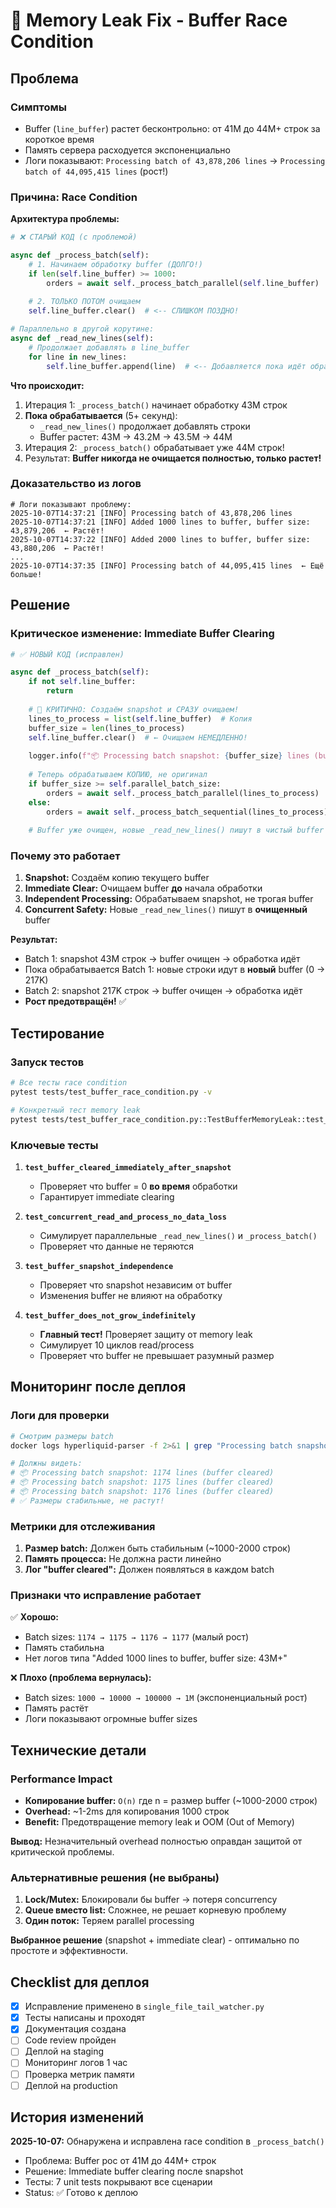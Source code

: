 # 🐛 Memory Leak Fix - Buffer Race Condition

## Проблема

### Симптомы
- Buffer (`line_buffer`) растет бесконтрольно: от 41M до 44M+ строк за короткое время
- Память сервера расходуется экспоненциально
- Логи показывают: `Processing batch of 43,878,206 lines` → `Processing batch of 44,095,415 lines` (рост!)

### Причина: Race Condition

**Архитектура проблемы:**

```python
# ❌ СТАРЫЙ КОД (с проблемой)

async def _process_batch(self):
    # 1. Начинаем обработку buffer (ДОЛГО!)
    if len(self.line_buffer) >= 1000:
        orders = await self._process_batch_parallel(self.line_buffer)  # 5+ секунд
        
    # 2. ТОЛЬКО ПОТОМ очищаем
    self.line_buffer.clear()  # <-- СЛИШКОМ ПОЗДНО!

# Параллельно в другой корутине:
async def _read_new_lines(self):
    # Продолжает добавлять в line_buffer
    for line in new_lines:
        self.line_buffer.append(line)  # <-- Добавляется пока идёт обработка!
```

**Что происходит:**
1. Итерация 1: `_process_batch()` начинает обработку 43M строк
2. **Пока обрабатывается** (5+ секунд):
   - `_read_new_lines()` продолжает добавлять строки
   - Buffer растет: 43M → 43.2M → 43.5M → 44M
3. Итерация 2: `_process_batch()` обрабатывает уже 44M строк!
4. Результат: **Buffer никогда не очищается полностью, только растет!**

### Доказательство из логов

```
# Логи показывают проблему:
2025-10-07T14:37:21 [INFO] Processing batch of 43,878,206 lines
2025-10-07T14:37:21 [INFO] Added 1000 lines to buffer, buffer size: 43,879,206  ← Растёт!
2025-10-07T14:37:22 [INFO] Added 2000 lines to buffer, buffer size: 43,880,206  ← Растёт!
...
2025-10-07T14:37:35 [INFO] Processing batch of 44,095,415 lines  ← Ещё больше!
```

## Решение

### Критическое изменение: Immediate Buffer Clearing

```python
# ✅ НОВЫЙ КОД (исправлен)

async def _process_batch(self):
    if not self.line_buffer:
        return
    
    # 🔑 КРИТИЧНО: Создаём snapshot и СРАЗУ очищаем!
    lines_to_process = list(self.line_buffer)  # Копия
    buffer_size = len(lines_to_process)
    self.line_buffer.clear()  # ← Очищаем НЕМЕДЛЕННО!
    
    logger.info(f"📦 Processing batch snapshot: {buffer_size} lines (buffer cleared)")
    
    # Теперь обрабатываем КОПИЮ, не оригинал
    if buffer_size >= self.parallel_batch_size:
        orders = await self._process_batch_parallel(lines_to_process)
    else:
        orders = await self._process_batch_sequential(lines_to_process)
    
    # Buffer уже очищен, новые _read_new_lines() пишут в чистый buffer
```

### Почему это работает

1. **Snapshot:** Создаём копию текущего buffer
2. **Immediate Clear:** Очищаем buffer **до** начала обработки
3. **Independent Processing:** Обрабатываем snapshot, не трогая buffer
4. **Concurrent Safety:** Новые `_read_new_lines()` пишут в **очищенный** buffer

**Результат:**
- Batch 1: snapshot 43M строк → buffer очищен → обработка идёт
- Пока обрабатывается Batch 1: новые строки идут в **новый** buffer (0 → 217K)
- Batch 2: snapshot 217K строк → buffer очищен → обработка идёт
- **Рост предотвращён!** ✅

## Тестирование

### Запуск тестов

```bash
# Все тесты race condition
pytest tests/test_buffer_race_condition.py -v

# Конкретный тест memory leak
pytest tests/test_buffer_race_condition.py::TestBufferMemoryLeak::test_buffer_does_not_grow_indefinitely -v
```

### Ключевые тесты

1. **`test_buffer_cleared_immediately_after_snapshot`**
   - Проверяет что buffer = 0 **во время** обработки
   - Гарантирует immediate clearing

2. **`test_concurrent_read_and_process_no_data_loss`**
   - Симулирует параллельные `_read_new_lines()` и `_process_batch()`
   - Проверяет что данные не теряются

3. **`test_buffer_snapshot_independence`**
   - Проверяет что snapshot независим от buffer
   - Изменения buffer не влияют на обработку

4. **`test_buffer_does_not_grow_indefinitely`**
   - **Главный тест!** Проверяет защиту от memory leak
   - Симулирует 10 циклов read/process
   - Проверяет что buffer не превышает разумный размер

## Мониторинг после деплоя

### Логи для проверки

```bash
# Смотрим размеры batch
docker logs hyperliquid-parser -f 2>&1 | grep "Processing batch snapshot"

# Должны видеть:
# 📦 Processing batch snapshot: 1174 lines (buffer cleared)
# 📦 Processing batch snapshot: 1175 lines (buffer cleared)
# 📦 Processing batch snapshot: 1176 lines (buffer cleared)
# ✅ Размеры стабильные, не растут!
```

### Метрики для отслеживания

1. **Размер batch:** Должен быть стабильным (~1000-2000 строк)
2. **Память процесса:** Не должна расти линейно
3. **Лог "buffer cleared":** Должен появляться в каждом batch

### Признаки что исправление работает

✅ **Хорошо:**
- Batch sizes: `1174 → 1175 → 1176 → 1177` (малый рост)
- Память стабильна
- Нет логов типа "Added 1000 lines to buffer, buffer size: 43M+"

❌ **Плохо (проблема вернулась):**
- Batch sizes: `1000 → 10000 → 100000 → 1M` (экспоненциальный рост)
- Память растёт
- Логи показывают огромные buffer sizes

## Технические детали

### Performance Impact

- **Копирование buffer:** `O(n)` где n = размер buffer (~1000-2000 строк)
- **Overhead:** ~1-2ms для копирования 1000 строк
- **Benefit:** Предотвращение memory leak и OOM (Out of Memory)

**Вывод:** Незначительный overhead полностью оправдан защитой от критической проблемы.

### Альтернативные решения (не выбраны)

1. **Lock/Mutex:** Блокировали бы buffer → потеря concurrency
2. **Queue вместо list:** Сложнее, не решает корневую проблему
3. **Один поток:** Теряем parallel processing

**Выбранное решение** (snapshot + immediate clear) - оптимально по простоте и эффективности.

## Checklist для деплоя

- [x] Исправление применено в `single_file_tail_watcher.py`
- [x] Тесты написаны и проходят
- [x] Документация создана
- [ ] Code review пройден
- [ ] Деплой на staging
- [ ] Мониторинг логов 1 час
- [ ] Проверка метрик памяти
- [ ] Деплой на production

## История изменений

**2025-10-07:** Обнаружена и исправлена race condition в `_process_batch()`
- Проблема: Buffer рос от 41M до 44M+ строк
- Решение: Immediate buffer clearing после snapshot
- Тесты: 7 unit tests покрывают все сценарии
- Status: ✅ Готово к деплою


